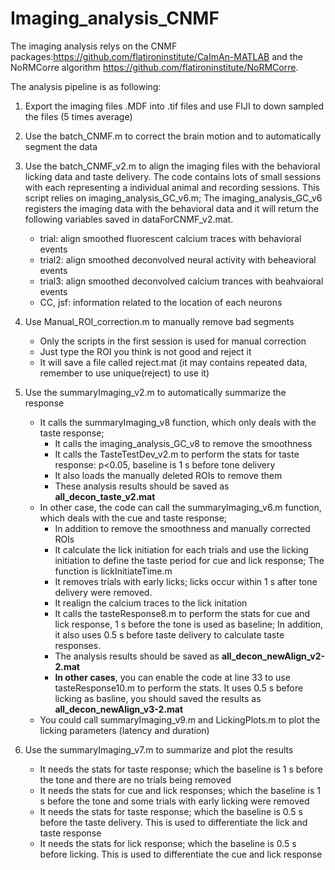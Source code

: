 # Imaging_analysis_CNMF
The imaging analysis relys on the CNMF packages:https://github.com/flatironinstitute/CaImAn-MATLAB and the NoRMCorre algorithm https://github.com/flatironinstitute/NoRMCorre.

The analysis pipeline is as following:
1. Export the imaging files .MDF into .tif files and use FIJI to down sampled the files (5 times average)
2. Use the batch_CNMF.m to correct the brain motion and to automatically segment the data
3. Use the batch_CNMF_v2.m to align the imaging files with the behavioral licking data and taste delivery. The code contains lots of small sessions with each representing a individual animal and recording sessions. This script relies on imaging_analysis_GC_v6.m; The imaging_analysis_GC_v6 registers the imaging data with the behavioral data and it will return the following variables saved in dataForCNMF_v2.mat.
   - trial: align smoothed fluorescent calcium traces with behavioral events
   - trial2: align smoothed deconvolved neural activity with beheavioral events
   - trial3: align smoothed deconvolved calcium trances with beahvaioral events
   - CC, jsf: information related to the location of each neurons
4. Use Manual_ROI_correction.m to manually remove bad segments
   - Only the scripts in the first session is used for manual correction
   - Just type the ROI you think is not good and reject it
   - It will save a file called reject.mat (it may contains repeated data, remember to use unique(reject) to use it)
   
5. Use the summaryImaging_v2.m to automatically summarize the response
   - It calls the summaryImaging_v8 function, which only deals with the taste response;
      - It calls the imaging_analysis_GC_v8 to remove the smoothness
      - It calls the TasteTestDev_v2.m to perform the stats for taste response: p<0.05, baseline is 1 s before tone delivery
      - It also loads the manually deleted ROIs to remove them
      - These analysis results should be saved as **all_decon_taste_v2.mat**
   - In other case, the code can call the summaryImaging_v6.m function, which deals with the cue and taste response;
      - In addition to remove the smoothness and manually corrected ROIs
      - It calculate the lick initiation for each trials and use the licking initiation to define the taste period for cue and lick response; The function is lickInitiateTime.m
      - It removes trials with early licks; licks occur within 1 s after tone delivery were removed.
      - It realign the calcium traces to the lick initation
      - It calls the tasteResponse8.m to perform the stats for cue and lick response, 1 s before the tone is used as baseline; In addition, it also uses 0.5 s before taste delivery to calculate taste responses. 
      - The analysis results should be saved as **all_decon_newAlign_v2-2.mat**
      - **In other cases**, you can enable the code at line 33 to use tasteResponse10.m to perform the stats. It uses 0.5 s before licking as basline, you should saved the results as **all_decon_newAlign_v3-2.mat**
   - You could call summaryImaging_v9.m and LickingPlots.m to plot the licking parameters (latency and duration)
      
      
6. Use the summaryImaging_v7.m to summarize and plot the results
   - It needs the stats for taste response; which the baseline is 1 s before the tone and there are no trials being removed
   - It needs the stats for cue and lick responses; which the baseline is 1 s before the tone and some trials with early licking were removed
   - It needs the stats for taste response; which the baseline is 0.5 s before the taste delivery. This is used to differentiate the lick and taste response
   - It needs the stats for lick response; which the baseline is 0.5 s before licking. This is used to differentiate the cue and lick response

